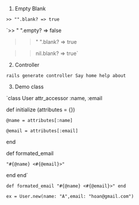 1. Empty Blank

`>> "".blank?
=> true`

`>> "      ".empty?
=> false

>> "      ".blank?
=> true

>> nil.blank?
=> true`

2. Controller

`rails generate controller Say home help about`

3. Demo class

`class User
  attr_accessor :name, :email
  
  def initialize (attributes = {})
  
    @name = attributes[:name]
    
    @email = attributes[:email]
    
  end

  def formated_email
  
    "#{@name} <#{@email}>"
    
  end
end`

`def formated_email
   "#{@name} <#{@email}>"
  end`

`ex = User.new(name: "A",email: "hoan@gmail.com")`
